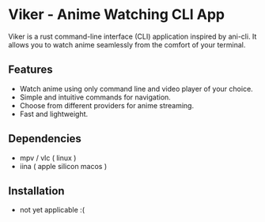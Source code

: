 # Viker - Anime Watching CLI App

Viker is a rust command-line interface (CLI) application inspired by ani-cli. It allows you to watch anime seamlessly from the comfort of your terminal.

## Features

- Watch anime using only command line and video player of your choice.
- Simple and intuitive commands for navigation.
- Choose from different providers for anime streaming.
- Fast and lightweight.

## Dependencies

- mpv / vlc ( linux )
- iina ( apple silicon macos )

## Installation

- not yet applicable :(